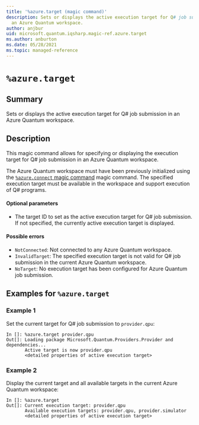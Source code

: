 ```yaml
---
title: '%azure.target (magic command)'
description: Sets or displays the active execution target for Q# job submission in
  an Azure Quantum workspace.
author: anjbur
uid: microsoft.quantum.iqsharp.magic-ref.azure.target
ms.author: anburton
ms.date: 05/28/2021
ms.topic: managed-reference
---
```


<!--
    NB: This file has been automatically generated from Microsoft.Quantum.IQSharp.AzureClient.dll,
        please do not manually edit it.

    [DEBUG] JSON source:
        {"Name": "%azure.target", "Documentation": {"Summary": "Sets or displays the active execution target for Q# job submission in an Azure Quantum workspace.", "Full": null, "Description": "\r\nThis magic command allows for specifying or displaying the execution target for Q# job submission\r\nin an Azure Quantum workspace.\r\n\r\nThe Azure Quantum workspace must have been previously initialized\r\nusing the [`%azure.connect` magic command](https://docs.microsoft.com/qsharp/api/iqsharp-magic/azure.connect)\r\nmagic command. The specified execution target must be available in the workspace and support execution of Q# programs.\r\n\r\n#### Optional parameters\r\n\r\n- The target ID to set as the active execution target for Q# job submission. If not specified,\r\nthe currently active execution target is displayed.\r\n\r\n#### Possible errors\r\n\r\n- `NotConnected`: Not connected to any Azure Quantum workspace.\r\n- `InvalidTarget`: The specified execution target is not valid for Q# job submission in the current Azure Quantum workspace.\r\n- `NoTarget`: No execution target has been configured for Azure Quantum job submission.\r\n                    ", "Remarks": null, "Examples": ["\r\nSet the current target for Q# job submission to `provider.qpu`:\r\n```\r\nIn []: %azure.target provider.qpu\r\nOut[]: Loading package Microsoft.Quantum.Providers.Provider and dependencies...\r\n       Active target is now provider.qpu\r\n       <detailed properties of active execution target>\r\n```\r\n                        ", "\r\nDisplay the current target and all available targets in the current Azure Quantum workspace:\r\n```\r\nIn []: %azure.target\r\nOut[]: Current execution target: provider.qpu\r\n       Available execution targets: provider.qpu, provider.simulator\r\n       <detailed properties of active execution target>\r\n```\r\n                        "], "SeeAlso": null}, "AssemblyName": "Microsoft.Quantum.IQSharp.AzureClient"}
-->

# `%azure.target`

## Summary

Sets or displays the active execution target for Q# job submission in an Azure Quantum workspace.

## Description

This magic command allows for specifying or displaying the execution target for Q# job submission
in an Azure Quantum workspace.

The Azure Quantum workspace must have been previously initialized
using the [`%azure.connect` magic command](https://docs.microsoft.com/qsharp/api/iqsharp-magic/azure.connect)
magic command. The specified execution target must be available in the workspace and support execution of Q# programs.

#### Optional parameters

- The target ID to set as the active execution target for Q# job submission. If not specified,
the currently active execution target is displayed.

#### Possible errors

- `NotConnected`: Not connected to any Azure Quantum workspace.
- `InvalidTarget`: The specified execution target is not valid for Q# job submission in the current Azure Quantum workspace.
- `NoTarget`: No execution target has been configured for Azure Quantum job submission.

## Examples for `%azure.target`

### Example 1

Set the current target for Q# job submission to `provider.qpu`:
```
In []: %azure.target provider.qpu
Out[]: Loading package Microsoft.Quantum.Providers.Provider and dependencies...
       Active target is now provider.qpu
       <detailed properties of active execution target>
```

### Example 2

Display the current target and all available targets in the current Azure Quantum workspace:
```
In []: %azure.target
Out[]: Current execution target: provider.qpu
       Available execution targets: provider.qpu, provider.simulator
       <detailed properties of active execution target>
```

